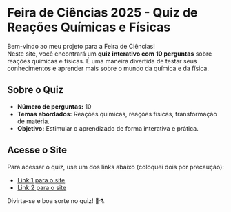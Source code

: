 # Feira de Ciências 2025 - Quiz de Reações Químicas e Físicas

Bem-vindo ao meu projeto para a Feira de Ciências!  
Neste site, você encontrará um **quiz interativo com 10 perguntas** sobre reações químicas e físicas. É uma maneira divertida de testar seus conhecimentos e aprender mais sobre o mundo da química e da física.

## Sobre o Quiz
- **Número de perguntas:** 10  
- **Temas abordados:** Reações químicas, reações físicas, transformação de matéria.  
- **Objetivo:** Estimular o aprendizado de forma interativa e prática.

## Acesse o Site
Para acessar o quiz, use um dos links abaixo (coloquei dois por precaução):

- [Link 1 para o site](https://seusite1.com)  
- [Link 2 para o site](https://seusite2.com)

Divirta-se e boa sorte no quiz! 🔬⚗️
